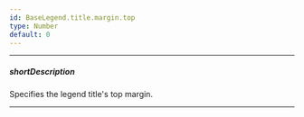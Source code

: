 ```yaml
---
id: BaseLegend.title.margin.top
type: Number
default: 0
---
```

---
##### shortDescription
Specifies the legend title's top margin.

---

